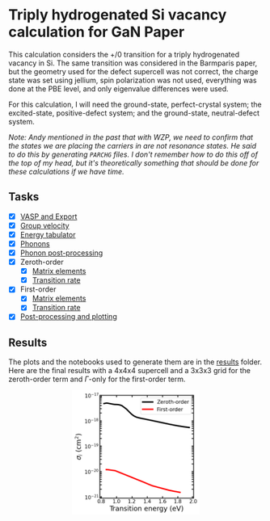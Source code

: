 # Triply hydrogenated Si vacancy calculation for GaN Paper

This calculation considers the +/0 transition for a triply hydrogenated vacancy in Si. The same transition was considered in the Barmparis paper, but the geometry used for the defect supercell was not correct, the charge state was set using jellium, spin polarization was not used, everything was done at the PBE level, and only eigenvalue differences were used. 

For this calculation, I will need the ground-state, perfect-crystal system; the excited-state, positive-defect system; and the ground-state, neutral-defect system. 

_Note: Andy mentioned in the past that with WZP, we need to confirm that the states we are placing the carriers in are not resonance states. He said to do this by generating `PARCHG` files. I don't remember how to do this off of the top of my head, but it's theoretically something that should be done for these calculations if we have time._

## Tasks
- [X] [VASP and Export](./VASPAndExport/) 
- [X] [Group velocity](./VASPandExport/pristine/groupVelocity/)
- [X] [Energy tabulator](./posToNeut/EnergyTabulator/)
- [X] [Phonons](./Phonons)
- [X] [Phonon post-processing](./posToNeut/PhononPP)
- [X] Zeroth-order
  - [X] [Matrix elements](./posToNeut/zerothOrder/TME)
  - [X] [Transition rate](./posToNeut/zerothOrder/LSF)
- [X] First-order
  - [X] [Matrix elements](./firstOrder/TME)
  - [X] [Transition rate](./firstOrder/LSF)
- [X] [Post-processing and plotting](./results)

## Results

The plots and the notebooks used to generate them are in the [results](./results) folder. Here are the final results with a 4x4x4 supercell and a 3x3x3 grid for the zeroth-order term and $\Gamma$-only for the first-order term. 

<p align="center">
  <img src="./results/SiVH3_0th1st_posToNeut_20231213Laura.png" width="50%">
</p>

